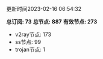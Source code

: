 更新时间2023-02-16 06:54:32

**总订阅: 73**
**总节点: 887**
**有效节点: 273**
- v2ray节点: 173
- ss节点: 99
- trojan节点: 1
